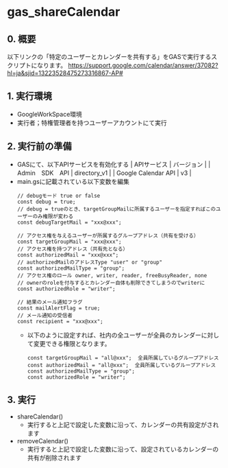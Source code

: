 # gas_shareCalendar

## 0. 概要
  以下リンクの「特定のユーザーとカレンダーを共有する」をGASで実行するスクリプトになります。
  https://support.google.com/calendar/answer/37082?hl=ja&sjid=13223528475273316867-AP#

## 1. 実行環境
  - GoogleWorkSpace環境
  - 実行者；特権管理者を持つユーザーアカウントにて実行

## 2. 実行前の準備
  - GASにて、以下APIサービスを有効化する
    | APIサービス | バージョン |
    | Admin　SDK　API | directory_v1 |
    | Google Calendar API | v3 |
  - main.gsに記載されている以下変数を編集
    ```
    // debugモード true or false
    const debug = true;
    // debug = trueのとき、targetGroupMailに所属するユーザーを指定すればこのユーザーのみ権限が変わる
    const debugTargetMail = "xxx@xxx";
    
    // アクセス権を与えるユーザーが所属するグループアドレス（共有を受ける）
    const targetGroupMail = "xxx@xxx";
    // アクセス権を持つアドレス（共有先となる）
    const authorizedMail = "xxx@xxx";
    // authorizedMailのアドレスType "user" or "group"
    const authorizedMailType = "group";
    // アクセス権のロール owner, writer, reader, freeBusyReader, none
    // ownerのroleを付与するとカレンダー自体も削除できてしまうのでwriterに
    const authorizedRole = "writer";
    
    // 結果のメール通知フラグ
    const mailAlertFlag = true;
    // メール通知の受信者
    const recipient = "xxx@xxx";
    ```
    - 以下のように設定すれば、社内の全ユーザーが全員のカレンダーに対して変更できる権限となります。
      ```
      const targetGroupMail = "all@xxx";  全員所属しているグループアドレス
      const authorizedMail = "all@xxx";  全員所属しているグループアドレス
      const authorizedMailType = "group";
      const authorizedRole = "writer";
      ```

## 3. 実行
  - shareCalendar()
    - 実行すると上記で設定した変数に沿って、カレンダーの共有設定がされます
  - removeCalendar()
    - 実行すると上記で設定した変数に沿って、設定されているカレンダーの共有が削除されます 
